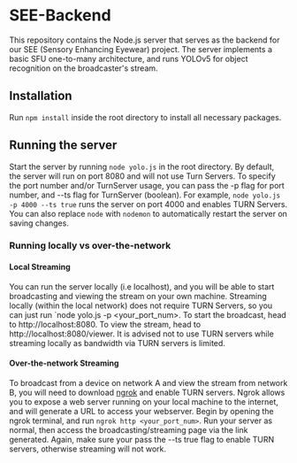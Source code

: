 # SEE-Backend
This repository contains the Node.js server that serves as the backend for our SEE (Sensory Enhancing Eyewear) project. 
The server implements a basic SFU one-to-many architecture, and runs YOLOv5 for object recognition on the broadcaster's stream.

## Installation
Run `npm install` inside the root directory to install all necessary packages.

## Running the server
Start the server by running `node yolo.js` in the root directory. By default, the server will run on port 8080 and will not use Turn Servers. To specify the port number and/or TurnServer usage, you can pass the -p flag for port number, and --ts flag for TurnServer (boolean). For example, `node yolo.js -p 4000 --ts true` runs the server on port 4000 and enables TURN Servers. You can also replace `node` with `nodemon` to automatically restart the server on saving changes.

### Running locally vs over-the-network
#### Local Streaming
You can run the server locally (i.e localhost), and you will be able to start broadcasting and viewing the stream on your own machine. Streaming locally (within the local network) does not require TURN Servers, so you can just run `node yolo.js -p <your_port_num>. To start the broadcast, head to http://localhost:8080. To view the stream, head to http://localhost:8080/viewer. It is advised not to use TURN servers while streaming locally as bandwidth via TURN servers is limited.

#### Over-the-network Streaming
To broadcast from a device on network A and view the stream from network B, you will need to download [ngrok](https://ngrok.com/download) and enable TURN servers. Ngrok allows you to expose a web server running on your local machine to the internet, and will generate a URL to access your webserver. Begin by opening the ngrok terminal, and run `ngrok http <your_port_num>`. Run your server as normal, then access the broadcasting/streaming page via the link generated. Again, make sure your pass the --ts true flag to enable TURN servers, otherwise streaming will not work.
